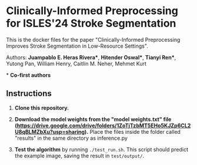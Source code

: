 # Clinically-Informed Preprocessing for ISLES'24 Stroke Segmentation

This is the docker files for the paper "Clinically-Informed Preprocessing Improves Stroke Segmentation in Low-Resource Settings".

Authors:
**Juampablo E. Heras Rivera\***, **Hitender Oswal\***, **Tianyi Ren\***, Yutong Pan, William Henry, Caitlin M. Neher, Mehmet Kurt  

\* **Co-first authors**

## Instructions

1. **Clone this repository.**

2. **Download the model weights from the "model weights.txt" file (https://drive.google.com/drive/folders/1ZoTjTzbMT5EHo5KJZp6CL2U8qBLMZbXu?usp=sharing).** Place the files inside the folder called "results" in the same directory as inference.py

4. **Test the algorithm** by running `./test_run.sh`. This script should predict the example image, saving the result in `test/output/`.
